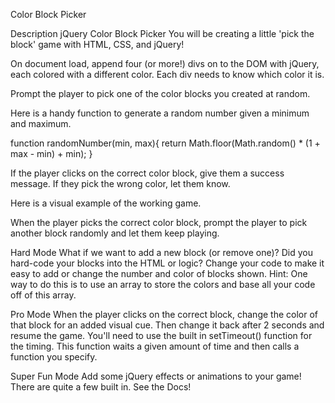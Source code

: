 Color Block Picker

Description
jQuery Color Block Picker
You will be creating a little 'pick the block' game with HTML, CSS, and jQuery!

On document load, append four (or more!) divs on to the DOM with jQuery, each colored with a different color. Each div needs to know which color it is.

Prompt the player to pick one of the color blocks you created at random.

Here is a handy function to generate a random number given a minimum and maximum.




function randomNumber(min, max){
    return Math.floor(Math.random() * (1 + max - min) + min);
}




If the player clicks on the correct color block, give them a success message. If they pick the wrong color, let them know.

Here is a visual example of the working game.

When the player picks the correct color block, prompt the player to pick another block randomly and let them keep playing.

Hard Mode
What if we want to add a new block (or remove one)? Did you hard-code your blocks into the HTML or logic? Change your code to make it easy to add or change the number and color of blocks shown. Hint: One way to do this is to use an array to store the colors and base all your code off of this array.

Pro Mode
When the player clicks on the correct block, change the color of that block for an added visual cue. Then change it back after 2 seconds and resume the game. You'll need to use the built in setTimeout() function for the timing. This function waits a given amount of time and then calls a function you specify.

Super Fun Mode
Add some jQuery effects or animations to your game! There are quite a few built in. See the Docs!
